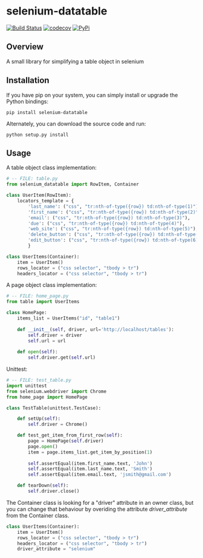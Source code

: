 # selenium-datatable

[![Build Status](https://travis-ci.org/fundakol/selenium_datatable.svg?branch=master)](https://travis-ci.org/fundakol/selenium_datatable)
[![codecov](https://codecov.io/gh/fundakol/selenium_datatable/branch/master/graph/badge.svg)](https://codecov.io/gh/fundakol/selenium_datatable)
[![PyPi](https://img.shields.io/pypi/v/selenium-datatable.png)](https://pypi.python.org/pypi/selenium-datatable)

## Overview

A small library for simplifying a table object in selenium

## Installation
If you have pip on your system, you can simply install or upgrade the Python bindings:
```
pip install selenium-datatable
```
Alternately, you can download the source code and run:
```
python setup.py install
```

## Usage

A table object class implementation:
```python
# -- FILE: table.py
from selenium_datatable import RowItem, Container

class UserItem(RowItem):
    locators_template = {
        'last_name': ("css", "tr:nth-of-type({row}) td:nth-of-type(1)"),
        'first_name': ("css", "tr:nth-of-type({row}) td:nth-of-type(2)"),
        'email': ("css", "tr:nth-of-type({row}) td:nth-of-type(3)"),
        'due': ("css", "tr:nth-of-type({row}) td:nth-of-type(4)"),
        'web_site': ("css", "tr:nth-of-type({row}) td:nth-of-type(5)"),
        'delete_button': ("css", "tr:nth-of-type({row}) td:nth-of-type(6) a[href='#delete']"),
        'edit_button': ("css", "tr:nth-of-type({row}) td:nth-of-type(6) a[href='#edit']"),
        }

class UserItems(Container):
    item = UserItem()
    rows_locator = ("css selector", "tbody > tr")
    headers_locator = ("css selector", "tbody > tr")    
```

A page object class implementation:
```python
# -- FILE: home_page.py
from table import UserItems

class HomePage:    
    items_list = UserItems("id", "table1")
   
    def __init__(self, driver, url='http://localhost/tables'):
        self.driver = driver
        self.url = url           
        
    def open(self):
        self.driver.get(self.url)
```

Unittest:
```python
# -- FILE: test_table.py
import unittest
from selenium.webdriver import Chrome
from home_page import HomePage

class TestTable(unittest.TestCase):

    def setUp(self):
        self.driver = Chrome()

    def test_get_item_from_first_row(self):
        page = HomePage(self.driver)
        page.open()
        item = page.items_list.get_item_by_position(1)
        
        self.assertEqual(item.first_name.text, 'John')
        self.assertEqual(item.last_name.text, 'Smith')
        self.assertEqual(item.email.text, 'jsmith@gmail.com')

    def tearDown(self):
        self.driver.close()
```
The Container class is looking for a "driver" attribute in an owner class, but you can change that behaviour by overiding the attribute _driver_attribute_ from the Container class. 

```python
class UserItems(Container):
    item = UserItem()
    rows_locator = ("css selector", "tbody > tr")
    headers_locator = ("css selector", "tbody > tr")    
    driver_attribute = "selenium"
```  